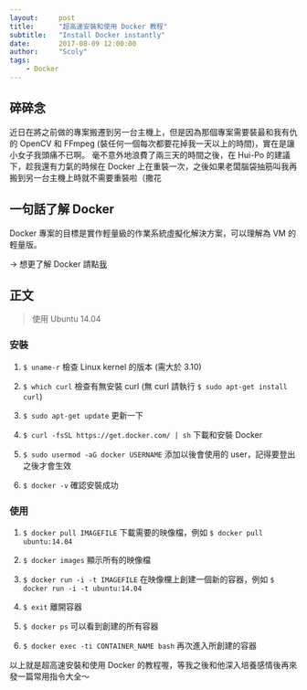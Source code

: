 ```yaml
---
layout:     post
title:      "超高速安裝和使用 Docker 教程"
subtitle:   "Install Docker instantly"
date:       2017-08-09 12:00:00
author:     "Scoly"
tags:
    - Docker
---
```


## 碎碎念

近日在將之前做的專案搬遷到另一台主機上，但是因為那個專案需要裝最和我有仇的 OpenCV 和 FFmpeg (裝任何一個每次都要花掉我一天以上的時間)，實在是讓小女子我頭痛不已啊。
毫不意外地浪費了兩三天的時間之後，在 Hui-Po 的建議下，趁我還有力氣的時候在 Docker 上在重裝一次，之後如果老闆腦袋抽筋叫我再搬到另一台主機上時就不需要重裝啦（撒花


## 一句話了解 Docker

Docker 專案的目標是實作輕量級的作業系統虛擬化解決方案，可以理解為 VM 的輕量版。

-> 想更了解 Docker 請點[我](https://philipzheng.gitbooks.io/docker_practice/content/introduction/what.html)


## 正文

> 使用 Ubuntu 14.04


### 安裝

1. `$ uname-r` 檢查 Linux kernel 的版本 (需大於 3.10)

2. `$ which curl` 檢查有無安裝 curl (無 curl 請執行 `$ sudo apt-get install curl`)

3. `$ sudo apt-get update` 更新一下

4. `$ curl -fsSL https://get.docker.com/ | sh` 下載和安裝 Docker

5. `$ sudo usermod -aG docker USERNAME` 添加以後會使用的 user，記得要登出之後才會生效

6. `$ docker -v` 確認安裝成功


### 使用

1. `$ docker pull IMAGEFILE` 下載需要的映像檔，例如 `$ docker pull ubuntu:14.04`

2. `$ docker images` 顯示所有的映像檔

3. `$ docker run -i -t IMAGEFILE` 在映像欓上創建一個新的容器，例如 `$ docker run -i -t ubuntu:14.04`

4. `$ exit` 離開容器

5. `$ docker ps` 可以看到創建的所有容器

6. `$ docker exec -ti CONTAINER_NAME bash` 再次進入所創建的容器


以上就是超高速安裝和使用 Docker 的教程喔，等我之後和他深入培養感情後再來發一篇常用指令大全～







